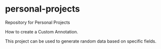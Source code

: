 # personal-projects
Repository for Personal Projects

How to create a Custom Annotation.

This project can be used to generate random data based on specific fields.
